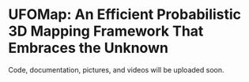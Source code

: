 # UFOMap: An Efficient Probabilistic 3D Mapping Framework That Embraces the Unknown

Code, documentation, pictures, and videos will be uploaded soon.
